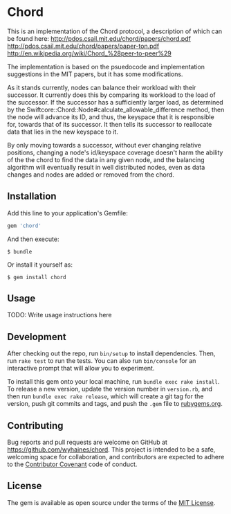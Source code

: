 # Chord

This is an implementation of the Chord protocol, a description of which
can be found here:
  http://pdos.csail.mit.edu/chord/papers/chord.pdf
  http://pdos.csail.mit.edu/chord/papers/paper-ton.pdf
  http://en.wikipedia.org/wiki/Chord_%28peer-to-peer%29

The implementation is based on the psuedocode and implementation suggestions
in the MIT papers, but it has some modifications.

As it stands currently, nodes can balance their workload with their
successor. It currently does this by comparing its workload to the load
of the successor. If the successor has a sufficiently larger load, as
determined by the Swiftcore::Chord::Node#calculate_allowable_difference
method, then the node will advance its ID, and thus, the keyspace that it
is responsible for, towards that of its successor. It then tells its
successor to reallocate data that lies in the new keyspace to it.

By only moving towards a successor, without ever changing relative
positions, changing a node's id/keyspace coverage doesn't harm the ability
of the the chord to find the data in any given node, and the balancing
algorithm will eventually result in well distributed nodes, even as data
changes and nodes are added or removed from the chord.

## Installation

Add this line to your application's Gemfile:

```ruby
gem 'chord'
```

And then execute:

    $ bundle

Or install it yourself as:

    $ gem install chord

## Usage

TODO: Write usage instructions here

## Development

After checking out the repo, run `bin/setup` to install dependencies. Then, run `rake test` to run the tests. You can also run `bin/console` for an interactive prompt that will allow you to experiment.

To install this gem onto your local machine, run `bundle exec rake install`. To release a new version, update the version number in `version.rb`, and then run `bundle exec rake release`, which will create a git tag for the version, push git commits and tags, and push the `.gem` file to [rubygems.org](https://rubygems.org).

## Contributing

Bug reports and pull requests are welcome on GitHub at https://github.com/wyhaines/chord. This project is intended to be a safe, welcoming space for collaboration, and contributors are expected to adhere to the [Contributor Covenant](contributor-covenant.org) code of conduct.


## License

The gem is available as open source under the terms of the [MIT License](http://opensource.org/licenses/MIT).

